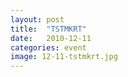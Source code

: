 ```yaml
---
layout: post
title:  "TSTMKRT"
date:   2010-12-11
categories: event
image: 12-11-tstmkrt.jpg
---
```

